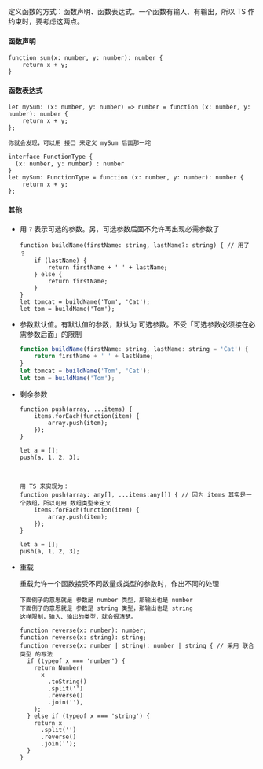 定义函数的方式：函数声明、函数表达式。一个函数有输入、有输出，所以 TS 作约束时，要考虑这两点。

#### 函数声明

```JS
function sum(x: number, y: number): number {
    return x + y;
}
```

#### 函数表达式

```JS
let mySum: (x: number, y: number) => number = function (x: number, y: number): number {
    return x + y;
};

你就会发现，可以用 接口 来定义 mySum 后面那一垞

interface FunctionType {
  (x: number, y: number) : number
}
let mySum: FunctionType = function (x: number, y: number): number {
    return x + y;
};
```



#### 其他

- 用 `?` 表示可选的参数。另，可选参数后面不允许再出现必需参数了

  ```JS
  function buildName(firstName: string, lastName?: string) { // 用了 ？
      if (lastName) {
          return firstName + ' ' + lastName;
      } else {
          return firstName;
      }
  }
  let tomcat = buildName('Tom', 'Cat');
  let tom = buildName('Tom');
  ```

- 参数默认值。有默认值的参数，默认为 可选参数。不受「可选参数必须接在必需参数后面」的限制

  ```js
  function buildName(firstName: string, lastName: string = 'Cat') {
      return firstName + ' ' + lastName;
  }
  let tomcat = buildName('Tom', 'Cat');
  let tom = buildName('Tom');
  ```

- 剩余参数

  ```JS
  function push(array, ...items) {
      items.forEach(function(item) {
          array.push(item);
      });
  }
  
  let a = [];
  push(a, 1, 2, 3);
  
  
  
  用 TS 来实现为：
  function push(array: any[], ...items:any[]) { // 因为 items 其实是一个数组，所以可用 数组类型来定义
      items.forEach(function(item) {
          array.push(item);
      });
  }
  
  let a = [];
  push(a, 1, 2, 3);
  ```

- 重载

  重载允许一个函数接受不同数量或类型的参数时，作出不同的处理

  ```JS
  下面例子的意思就是 参数是 number 类型，那输出也是 number
  下面例子的意思就是 参数是 string 类型，那输出也是 string
  这样限制，输入、输出的类型，就会很清楚。
  
  function reverse(x: number): number;
  function reverse(x: string): string;
  function reverse(x: number | string): number | string { // 采用 联合类型 的写法
    if (typeof x === 'number') {
      return Number(
        x
          .toString()
          .split('')
          .reverse()
          .join(''),
      );
    } else if (typeof x === 'string') {
      return x
        .split('')
        .reverse()
        .join('');
    }
  }
  ```

  

